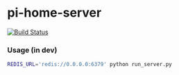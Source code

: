 # pi-home-server

[![Build Status](https://travis-ci.org/raspberry-pi-home/pi-home-server.svg?branch=master)](https://travis-ci.org/raspberry-pi-home/pi-home-server)

### Usage (in dev)
```sh
REDIS_URL='redis://0.0.0.0:6379' python run_server.py
```
